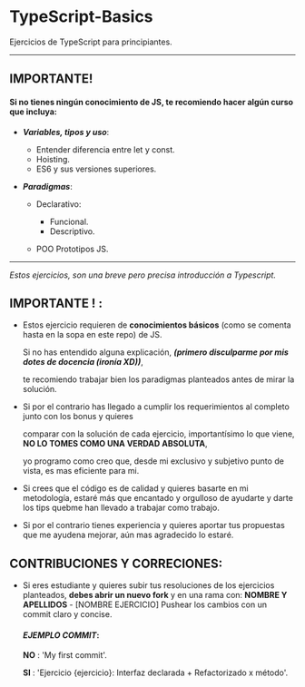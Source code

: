 # TypeScript-Basics

Ejercicios de TypeScript para principiantes.

------------------------

## IMPORTANTE!

#### Si no tienes ningún conocimiento de JS, te recomiendo hacer algún curso que incluya:

* _**Variables, tipos y uso**_:

    * Entender diferencia entre let y const.
    * Hoisting.
    * ES6 y sus versiones superiores.
* _**Paradigmas**_:

    * Declarativo:
        * Funcional.
        * Descriptivo.

    * POO Prototipos JS.

------------------------

*Estos ejercicios, son una breve pero precisa introducción a Typescript.*

## IMPORTANTE ! :

* Estos ejercicio requieren de **conocimientos básicos** (como se comenta hasta en la sopa en este repo) de JS.

  Si no has entendido alguna explicación, ***(primero disculparme por mis dotes de docencia (ironía XD))***,

  te recomiendo trabajar bien los paradigmas planteados antes de mirar la solución.


* Si por el contrario has llegado a cumplir los requerimientos al completo junto con los bonus y quieres

  comparar con la solución de cada ejercicio, importantísimo lo que viene, **NO LO TOMES COMO UNA VERDAD ABSOLUTA**,

  yo programo como creo que, desde mi exclusivo y subjetivo punto de vista, es mas eficiente para mi.


* Si crees que el código es de calidad y quieres basarte en mi metodología, estaré más que encantado y orgulloso de
ayudarte y darte los tips quebme han llevado a trabajar como trabajo.

* Si por el contrario tienes experiencia y quieres aportar
tus propuestas que me ayudena mejorar,
aún mas agradecido lo estaré.

## CONTRIBUCIONES Y CORRECIONES:

* Si eres estudiante y quieres subir tus resoluciones de los ejercicios
planteados, **debes abrir un nuevo fork** y en una rama con:
**NOMBRE Y APELLIDOS** - [NOMBRE EJERCICIO]
  Pushear los cambios con un commit claro y concise.

  #### *EJEMPLO COMMIT*:
  **NO** : 'My first commit'.
  
  **SI** : 'Ejercicio {ejercicio}:
            Interfaz declarada + Refactorizado x método'.
